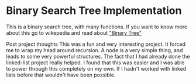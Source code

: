 # Binary Search Tree Implementation

This is a binary search tree, with many functions. If you want to know more about this go to wikepedia and read about ["Binary Tree"](https://en.wikipedia.org/wiki/Binary_tree)

Post project thoughts
This was a fun and very interesting project. It forced me to wrap my head around recursion. A node is a very simple thing, and leads to some very powerful structures. The fact that I had already done the linked-list project really helped. I found that this was easier and I was able to power through this completely on my own. If I hadn't worked with linked lists before that wouldn't have been possible. 
```

